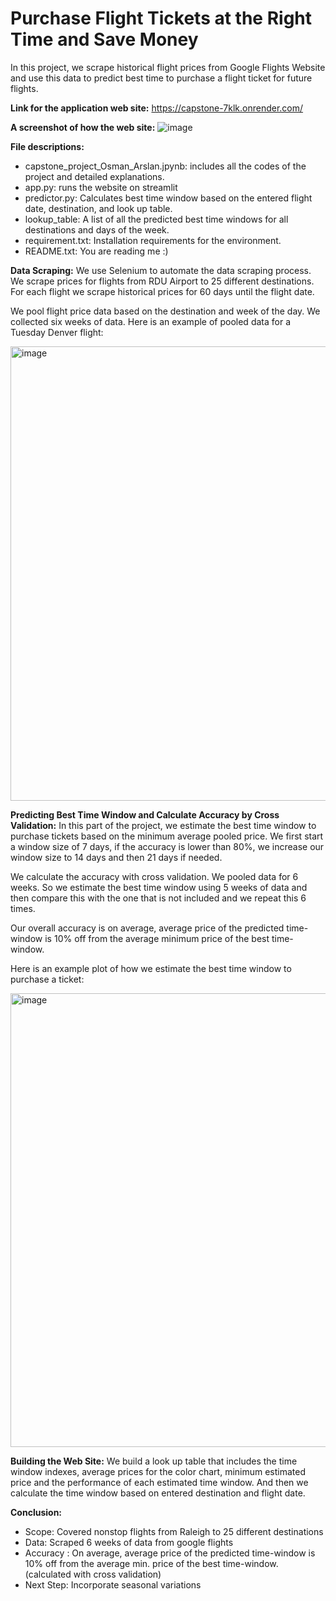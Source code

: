 # Purchase Flight Tickets at the Right Time and Save Money
In this project, we scrape historical flight prices from Google Flights Website and use this data to predict best time to purchase a flight ticket for future flights.

**Link for the application web site:** https://capstone-7klk.onrender.com/

**A screenshot of how the web site:**
![image](https://github.com/osmanarslan61/capstone/assets/133136319/ad233382-b0ec-4977-a7c8-08a9e99df241)

**File descriptions:**
- capstone_project_Osman_Arslan.jpynb: includes all the codes of the project and detailed explanations.
- app.py: runs the website on streamlit
- predictor.py: Calculates best time window based on the entered flight date, destination, and look up table.
- lookup_table: A list of all the predicted best time windows for all destinations and days of the week.
- requirement.txt: Installation requirements for the environment.
- README.txt: You are reading me :)

**Data Scraping:** We use Selenium to automate the data scraping process. We scrape prices for flights from RDU Airport to 25 different destinations. 
For each flight we scrape historical prices for 60 days until the flight date.

We pool flight price data based on the destination and week of the day. We collected six weeks of data. Here is an example of pooled data for a 
Tuesday Denver flight:

<img width="727" alt="image" src="https://github.com/osmanarslan61/capstone/assets/133136319/ead6d0b6-a10d-4d77-aa5e-2eb732bbdb55">

**Predicting Best Time Window and Calculate Accuracy by Cross Validation:** In this part of the project, we estimate the best time window to purchase tickets based on the minimum average pooled price. We first start a window size of 7 days, if the accuracy is lower than 80%, we increase our window size to 14 days and then 21 days if needed.

We calculate the accuracy with cross validation. We pooled data for 6 weeks. So we estimate the best time window using 5 weeks of data and then compare this with the one that is not included and we repeat this 6 times.

Our overall accuracy is on average, average price of the predicted time-window is 10% off from the average minimum price of the best time-window.

Here is an example plot of how we estimate the best time window to purchase a ticket:

<img width="726" alt="image" src="https://github.com/osmanarslan61/capstone/assets/133136319/98ce39de-06e7-477b-95ad-dbbcde758a50">

**Building the Web Site:** We build a look up table that includes the time window indexes, average prices for the color chart, minimum estimated price and the performance of each estimated time window. And then we calculate the time window based on entered destination and flight date.

**Conclusion:** 

- Scope: Covered nonstop flights from Raleigh to 25 different destinations
- Data: Scraped 6 weeks of data from google flights
- Accuracy : On average, average price of the predicted time-window is 10% off from the average min. price of the best time-window. (calculated with cross validation)
- Next Step: Incorporate seasonal variations

